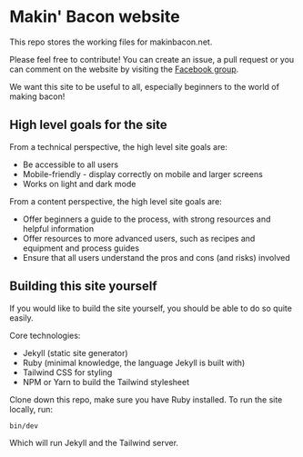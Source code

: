 # Makin' Bacon website

This repo stores the working files for makinbacon.net.

Please feel free to contribute! You can create an issue, a pull request or you can comment on the website by visiting the [Facebook group](https://www.facebook.com/groups/makinbaconworld).

We want this site to be useful to all, especially beginners to the world of making bacon!

## High level goals for the site

From a technical perspective, the high level site goals are:

- Be accessible to all users
- Mobile-friendly - display correctly on mobile and larger screens
- Works on light and dark mode

From a content perspective, the high level site goals are:

- Offer beginners a guide to the process, with strong resources and helpful information
- Offer resources to more advanced users, such as recipes and equipment and process guides
- Ensure that all users understand the pros and cons (and risks) involved

## Building this site yourself

If you would like to build the site yourself, you should be able to do so quite easily.

Core technologies:

- Jekyll (static site generator)
- Ruby (minimal knowledge, the language Jekyll is built with)
- Tailwind CSS for styling
- NPM or Yarn to build the Tailwind stylesheet

Clone down this repo, make sure you have Ruby installed. To run the site locally, run:

```
bin/dev
```

Which will run Jekyll and the Tailwind server.